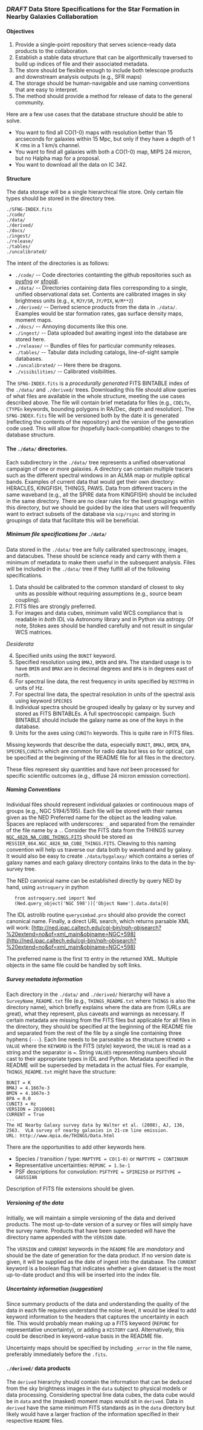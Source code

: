 ### *DRAFT* Data Store Specifications for the Star Formation in Nearby Galaxies Collaboration

#### Objectives

1. Provide a single-point repository that serves science-ready data products to the collaboration.
2. Establish a stable data structure that can be algorthmically traversed to build up indices of file and their associated metadata.
3. The store should be flexible enough to include both telescope products and downstream analysis outputs (e.g., SFR maps)
4. The storage should be human-navigable and use naming conventions that are easy to interpret.
5. The method should provide a method for release of data to the general community.

Here are a few use cases that the database structure should be able to solve.

* You want to find all CO(1-0) maps with resolution better than 15 arcseconds for galaxies within 15 Mpc, but only if they have a depth of 1 K rms in a 1 km/s channel.
* You want to find all galaxies with both a CO(1-0) map, MIPS 24 micron, but no Halpha map for a proposal.
* You want to download all the data on IC 342.

#### Structure

The data storage will be a single hierarchical file store.  Only certain file types should be stored in the directory tree.

    ./SFNG-INDEX.fits
    ./code/
    ./data/
    ./derived/
    ./docs/
    ./ingest/
    ./release/
    ./tables/
    ./uncalibrated/

The intent of the directories is as follows:

* `./code/` -- Code directories containting the github repositories such as [pysfng](https://github.com/sfng/pysfng) or [sfngidl](https://github.com/sfng/sfngidl).
* `./data/` -- Directories containing data files corresponding to a single, unified observational data set.  Contents are calibrated images in sky brightness units (e.g., `K`, `MJY/SR`, `JY/PIX`, `W/M**2`)
* `./derived/` -- Derived science products from the data in `./data/`.  Examples would be star formation rates, gas surface density maps, moment maps.
* `./docs/` -- Annoying documents like this one. 
* `./ingest/` -- Data uploaded but awaiting ingest into the database are stored here.
* `./release/` -- Bundles of files for particular community releases.
* `./tables/` -- Tabular data including catalogs, line-of-sight sample databases.
* `./uncalibrated/` -- Here there be dragons.
* `./visibilities/` -- Calibrated visibilities.

The `SFNG-INDEX.fits` is a _procedurally generated_ FITS BINTABLE index of the `./data/` and `./derived/` trees.  Downloading this file should allow queries of what files are available in the whole structure, meeting the use cases described above.  The file will contain brief metadata for files (e.g., `CDELTn`, `CTYPEn` keywords, bounding polygons in RA/Dec, depth and resolution).  The `SFNG-INDEX.fits` file will be versioned both by the date it is generated (reflecting the contents of the repository) and the version of the generation code used.  This will allow for (hopefully back-compatible) changes to the database structure.

#### The `./data/` directories.

Each subdirectory in the `./data/` tree represents a unified observational campaign of one or more galaxies.  A directory can contain multiple tracers such as the different spectral windows in an ALMA map or mutiple optical bands.  Examples of current data that would get their own directory: HERACLES, KINGFISH, THINGS, PAWS.  Data from different tracers in the same waveband (e.g., all the SPIRE data from KINGFISH) should be included in the same directory.  There are no clear rules for the best groupings within this directory, but we should be guided by the idea that users will frequently want to extract subsets of the database via `scp/rsync` and storing in groupings of data that facilitate this will be beneficial.

##### Minimum file specifications for `./data/`

Data stored in the `./data/` tree are fully calibrated spectroscopy, images, and datacubes.  These should be science ready and carry with them a minimum of metadata to make them useful in the subsequent analysis.  Files will be included in the `./data/` tree if they fulfill all of the following specifications. 

1. Data should be calibrated to the common standard of closest to sky units as possible without requiring assumptions (e.g., source beam coupling).
2. FITS files are strongly preferred.
3. For images and data cubes, minimum valid WCS compliance that is readable in _both_ IDL via Astronomy library and in Python via astropy.  Of note, Stokes axes should be handled carefully and not result in singular WCS matrices.

_Desiderata_

4. Specified units using the `BUNIT` keyword. 
5. Specified resolution using `BMAJ`, `BMIN` and `BPA`.  The standard usage is to have `BMIN` and `BMAX` are in decimal degrees and `BPA` is in degrees east of north.  
6. For spectral line data, the rest frequency in units specified by `RESTFRQ` in units of Hz.
7. For spectral line data, the spectral resolution in units of the spectral axis using keyword `SPECRES`
8. Individual spectra should be grouped ideally by galaxy or by survey and stored as FITS BINTABLEs.  A full spectroscopic campaign.  Such BINTABLE should include the galaxy name as one of the keys in the database.
9. Units for the axes using `CUNITn` keywords.  This is quite rare in FITS files.

Missing keywords that describe the data, especially `BUNIT`, `BMAJ`, `BMIN`, `BPA`, `SPECRES`,`CUNITn` which are common for radio data but less so for optical, can be specified at the beginning of the README file for all files in the directory.

These files represent sky quantities and have *not* been processed for specific scientific outcomes (e.g., diffuse 24 micron emission correction).

##### Naming Conventions 

Individual files should represent individual galaxies or continouous maps of groups (e.g., NGC 5194/5195).  Each file will be stored with their names given as the NED Preferred name for the object as the leading value.  Spaces are replaced with underscores: `_` and separated from the remainder of the file name by a `.`.  Consider the FITS data from the THINGS survey [`NGC_4826_NA_CUBE_THINGS.FITS`](http://www.mpia.de/THINGS/Data_files/NGC_4826_NA_CUBE_THINGS.FITS) should be stored as `MESSIER_064.NGC_4826_NA_CUBE_THINGS.FITS`.  Cleaving to this naming convention will help us traverse our data both by waveband and by galaxy.  It would also be easy to create `./data/bygalaxy/` which contains a series of galaxy names and each galaxy directory contains links to the data in the by-survey tree.

The NED canonical name can be established directly by query NED by hand, using `astroquery` in python 

```
   from astroquery.ned import Ned
   (Ned.query_object('NGC 598'))['Object Name'].data.data[0]
```

The IDL astrolib routine `querysimbad.pro` should also provide the correct canonical name.  Finally, a direct URL search, which returns parsable XML will work:
 [http://ned.ipac.caltech.edu/cgi-bin/nph-objsearch?%20extend=no&of=xml_main&objname=NGC+598](http://ned.ipac.caltech.edu/cgi-bin/nph-objsearch?%20extend=no&of=xml_main&objname=NGC+598)
    
The preferred name is the first `TD` entry in the returned XML.  Multiple objects in the same file could be handled by soft links.

##### Survey metadata information

Each directory in the `./data/` and `./derived/` hierarchy will have a `SurveyName_README.txt` file (e.g., `THINGS_README.txt` where `THINGS` is also the directory name), which briefly explains where the data are from (URLs are great), what they represent, plus caveats and warnings as necessary.  If certain metadata are missing from the FITS files but applicable for all files in the directory, they should be specified at the beginning of the README file and separated from the rest of the file by a single line containing three hyphens (`---`). Each line needs to be parseable as the structure `KEYWORD = VALUE` where the `KEYWORD` is the FITS (style) keyword, the `VALUE` is read as a string and the separator is ` = `.  String `VALUES` representing numbers should cast to their appropriate types in IDL and Python.  Metadata specified in the README will be superseded by metadata in the actual files.  For example, `THINGS_README.txt` might have the structure:

    BUNIT = K
    BMAJ = 4.1667e-3
    BMIN = 4.1667e-3
    BPA = 0.0
    CUNIT3 = Hz
    VERSION = 20160601
    CURRENT = True 
    ---
    The HI Nearby Galaxy survey data by Walter et al. (2008), AJ, 136, 2563.  VLA survey of nearby galaxies in 21-cm line emission.
    URL: http://www.mpia.de/THINGS/Data.html
    
There are the opportunities to add other keywords here.  

* Species / transition / type: `MAPTYPE = CO(1-0)` or `MAPTYPE = CONTINUUM`
* Representative uncertainties: `REPUNC = 1.5e-1`
* PSF descriptions for convolution: `PSFTYPE = SPIRE250` or `PSFTYPE = GAUSSIAN`

Description of FITS file extensions should be given.

##### Versioning of the data

Initially, we will maintain a simple versioning of the data and derived products.  The most up-to-date version of a survey or files will simply have the survey name.  Products that have been superseded will have the directory name appended with the `VERSION` date.

The `VERSION` and `CURRENT` keywords in the `README` file are *mandatory* and should be the date of generation for the data product.  If no version date is given, it will be supplied as the date of ingest into the database.  The `CURRENT` keyword is a boolean flag that indicates whether a given dataset is the most up-to-date product and this will be inserted into the index file.


##### Uncertainty information (suggestion)

Since summary products of the data and understanding the quality of the data in each file requires understand the noise level, it would be ideal to add keyword information to the headers that captures the uncertainty in each file.  This would probably mean making up a FITS keyword (`REPUNC` for representative uncertainty), or adding a `HISTORY` card. Alternatively, this could be described in keyword-value basis in the README file.

Uncertainty maps should be specified by including `_error` in the file name, preferably immediately before the `.fits`.

#### `./derived/` data products

The `derived` hierarchy should contain the information that can be deduced from the sky brightness images in the `data` subject to physical models or data processing.  Considering spectral line data cubes, the data cube would be in `data` and the (masked) moment maps would sit in `derived`.  Data in `derived` have the same minimum FITS standards as in the `data` directory but likely would have a larger fraction of the information specified in their respective `README` files.
